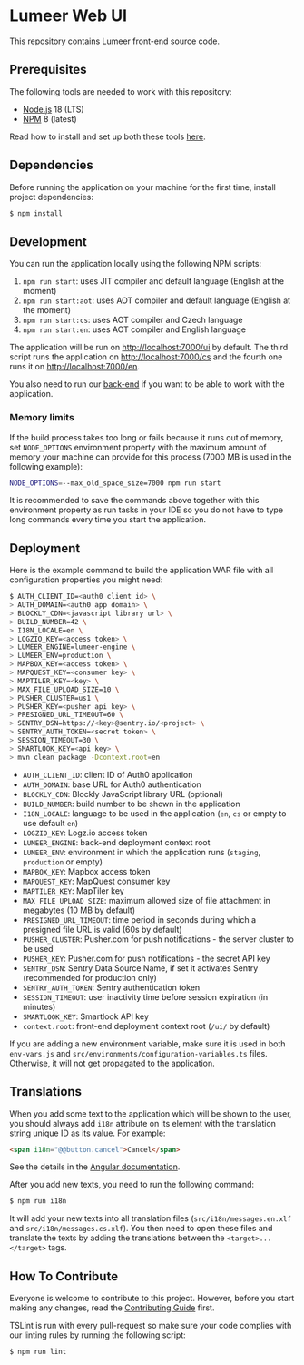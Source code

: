 # Lumeer Web UI

This repository contains Lumeer front-end source code.

## Prerequisites

The following tools are needed to work with this repository:

- [Node.js](https://nodejs.org/en/) 18 (LTS)
- [NPM](https://www.npmjs.com/) 8 (latest)

Read how to install and set up both these tools [here](https://docs.npmjs.com/getting-started/installing-node#install-npm--manage-npm-versions).

## Dependencies

Before running the application on your machine for the first time, install project dependencies:

```bash
$ npm install
```

## Development

You can run the application locally using the following NPM scripts:

1. `npm run start`: uses JIT compiler and default language (English at the moment)
1. `npm run start:aot`: uses AOT compiler and default language (English at the moment)
1. `npm run start:cs`: uses AOT compiler and Czech language
1. `npm run start:en`: uses AOT compiler and English language

The application will be run on [http://localhost:7000/ui](http://localhost:7000/ui) by default.
The third script runs the application on [http://localhost:7000/cs](http://localhost:7000/cs) and the fourth one runs it on [http://localhost:7000/en](http://localhost:7000/en).

You also need to run our [back-end](https://github.com/Lumeer/engine) if you want to be able to work with the application.

### Memory limits

If the build process takes too long or fails because it runs out of memory, set `NODE_OPTIONS` environment property with the maximum amount of memory your machine can provide for this process (7000 MB is used in the following example):

```bash
NODE_OPTIONS=--max_old_space_size=7000 npm run start
```

It is recommended to save the commands above together with this environment property as run tasks in your IDE so you do not have to type long commands every time you start the application.

## Deployment

Here is the example command to build the application WAR file with all configuration properties you might need:

```bash
$ AUTH_CLIENT_ID=<auth0 client id> \
> AUTH_DOMAIN=<auth0 app domain> \
> BLOCKLY_CDN=<javascript library url> \
> BUILD_NUMBER=42 \
> I18N_LOCALE=en \
> LOGZIO_KEY=<access token> \
> LUMEER_ENGINE=lumeer-engine \
> LUMEER_ENV=production \
> MAPBOX_KEY=<access token> \
> MAPQUEST_KEY=<consumer key> \
> MAPTILER_KEY=<key> \
> MAX_FILE_UPLOAD_SIZE=10 \
> PUSHER_CLUSTER=us1 \
> PUSHER_KEY=<pusher api key> \
> PRESIGNED_URL_TIMEOUT=60 \
> SENTRY_DSN=https://<key>@sentry.io/<project> \
> SENTRY_AUTH_TOKEN=<secret token> \
> SESSION_TIMEOUT=30 \
> SMARTLOOK_KEY=<api key> \
> mvn clean package -Dcontext.root=en
```

- `AUTH_CLIENT_ID`: client ID of Auth0 application
- `AUTH_DOMAIN`: base URL for Auth0 authentication
- `BLOCKLY_CDN`: Blockly JavaScript library URL (optional)
- `BUILD_NUMBER`: build number to be shown in the application
- `I18N_LOCALE`: language to be used in the application (`en`, `cs` or empty to use default `en`)
- `LOGZIO_KEY`: Logz.io access token
- `LUMEER_ENGINE`: back-end deployment context root
- `LUMEER_ENV`: environment in which the application runs (`staging`, `production` or empty)
- `MAPBOX_KEY`: Mapbox access token
- `MAPQUEST_KEY`: MapQuest consumer key
- `MAPTILER_KEY`: MapTiler key
- `MAX_FILE_UPLOAD_SIZE`: maximum allowed size of file attachment in megabytes (10 MB by default)
- `PRESIGNED_URL_TIMEOUT`: time period in seconds during which a presigned file URL is valid (60s by default)
- `PUSHER_CLUSTER`: Pusher.com for push notifications - the server cluster to be used
- `PUSHER_KEY`: Pusher.com for push notifications - the secret API key
- `SENTRY_DSN`: Sentry Data Source Name, if set it activates Sentry (recommended for production only)
- `SENTRY_AUTH_TOKEN`: Sentry authentication token
- `SESSION_TIMEOUT`: user inactivity time before session expiration (in minutes)
- `SMARTLOOK_KEY`: Smartlook API key
- `context.root`: front-end deployment context root (`/ui/` by default)

If you are adding a new environment variable, make sure it is used in both `env-vars.js` and `src/environments/configuration-variables.ts` files.
Otherwise, it will not get propagated to the application.

## Translations

When you add some text to the application which will be shown to the user, you should always add `i18n` attribute on its element with the translation string unique ID as its value. For example:

```html
<span i18n="@@button.cancel">Cancel</span>
```

See the details in the [Angular documentation](https://angular.io/guide/i18n).

After you add new texts, you need to run the following command:

```bash
$ npm run i18n
```

It will add your new texts into all translation files (`src/i18n/messages.en.xlf` and `src/i18n/messages.cs.xlf`). You then need to open these files and translate the texts by adding the translations between the `<target>...</target>` tags.

## How To Contribute

Everyone is welcome to contribute to this project.
However, before you start making any changes, read the [Contributing Guide](https://github.com/Lumeer/web-ui/blob/devel/CONTRIBUTING.md) first.

TSLint is run with every pull-request so make sure your code complies with our linting rules by running the following script:

```bash
$ npm run lint
```
